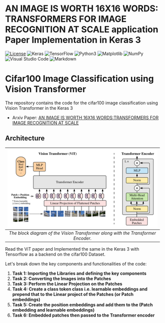 # AN IMAGE IS WORTH 16X16 WORDS: TRANSFORMERS FOR IMAGE RECOGNITION AT SCALE application Paper Implementation in Keras 3

[![License](https://img.shields.io/badge/License-Apache_2.0-blue.svg)](https://opensource.org/licenses/Apache-2.0)
![Keras](https://img.shields.io/badge/Keras-%23D00000.svg?style=for-the-badge&logo=Keras&logoColor=white)
![TensorFlow](https://img.shields.io/badge/TensorFlow-%23FF6F00.svg?style=for-the-badge&logo=TensorFlow&logoColor=white)
![Python3](https://img.shields.io/badge/python-3670A0?style=for-the-badge&logo=python&logoColor=ffdd54)
![Matplotlib](https://img.shields.io/badge/Matplotlib-%23ffffff.svg?style=for-the-badge&logo=Matplotlib&logoColor=black)
![NumPy](https://img.shields.io/badge/numpy-%23013243.svg?style=for-the-badge&logo=numpy&logoColor=white)
![Visual Studio Code](https://img.shields.io/badge/Visual%20Studio%20Code-0078d7.svg?style=for-the-badge&logo=visual-studio-code&logoColor=white)
![Markdown](https://img.shields.io/badge/markdown-%23000000.svg?style=for-the-badge&logo=markdown&logoColor=white)

# Cifar100 Image Classification using Vision Transformer
The repository contains the code for the cifar100 image classification using Vision Transformer in the Keras 3<br/>

- Arxiv Paper: [AN IMAGE IS WORTH 16X16 WORDS:TRANSFORMERS FOR IMAGE RECOGNITION AT SCALE](https://arxiv.org/pdf/2010.11929.pdf)


## Architecture
| ![The block diagram of the Vision Transformer](Image/vit.png) |
| :--: |
| *The block diagram of the Vision Transformer along with the Transformer Encoder.* |


Read the ViT paper and Implemented the same in the Keras 3 with Tensorflow as a backend on the cifar100 Dataset.

Let's break down the key components and functionalities of the code:

1. **Task 1: Importing the Libraries and defining the key components**
2. **Task 2: Converting the Images into the Patches**
3. **Task 3: Perform the Linear Projection on the Patches**
4. **Task 4: Create a class token class i.e. learnable embeddings and prepend that to the Linear project of the Patches (or Patch embeddings)**
5. **Task 5: Create the position embeddings and add them to the (Patch embedding and learnable embeddings)**
6. **Task 6: Embedded patches then passed to the Transformer encoder**





